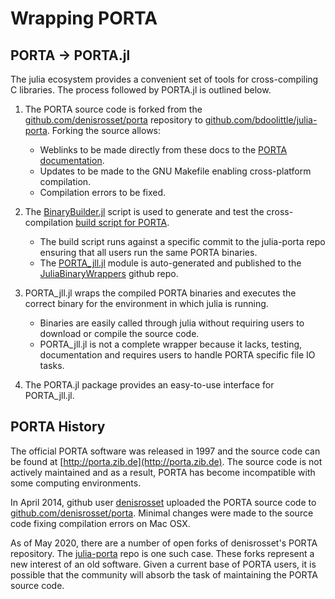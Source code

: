 # Wrapping PORTA

## PORTA -> PORTA.jl

The julia ecosystem provides a convenient set of tools for cross-compiling C libraries.
The process followed by PORTA.jl is outlined below.

1. The PORTA source code is forked from the [github.com/denisrosset/porta](https://github.com/denisrosset/porta) repository to [github.com/bdoolittle/julia-porta](https://github.com/bdoolittle/julia-porta). Forking the source allows:
    * Weblinks to be made directly from these docs to the [PORTA documentation](https://github.com/bdoolittle/julia-porta/blob/master/README.md#porta-documentation).
    * Updates to be made to the GNU Makefile enabling cross-platform compilation.
    * Compilation errors to be fixed.

2. The [BinaryBuilder.jl](https://github.com/JuliaPackaging/BinaryBuilder.jl) script is used to generate and test the cross-compilation [build script for PORTA](https://github.com/JuliaPackaging/Yggdrasil/tree/master/P/PORTA).
    * The build script runs against a specific commit to the julia-porta repo ensuring that all users run the same PORTA binaries.
    * The [PORTA_jll.jl](https://github.com/JuliaBinaryWrappers/PORTA_jll.jl) module is auto-generated and published to the [JuliaBinaryWrappers](https://github.com/JuliaBinaryWrappers/) github repo.

3. PORTA_jll.jl wraps the compiled PORTA binaries and executes the correct binary for the environment in which julia is running.
    * Binaries are easily called through julia without requiring users to download or compile the source code.
    * PORTA_jll.jl is not a complete wrapper because it lacks, testing, documentation and requires users to handle PORTA specific file IO tasks.

4. The PORTA.jl package provides an easy-to-use interface for PORTA_jll.jl.


## PORTA History

The official PORTA software was released in 1997 and the source
code can be found at [http://porta.zib.de](http://porta.zib.de). The source code
is not actively maintained and as a result, PORTA has become incompatible with some
computing environments.

In April 2014, github user [denisrosset](https://github.com/denisrosset) uploaded
the PORTA source code to [github.com/denisrosset/porta](https://github.com/denisrosset/porta).
Minimal changes were made to the source code fixing compilation errors on Mac OSX.

As of May 2020, there are a number of open forks of denisrosset's PORTA repository.
The [julia-porta](https://github.com/bdoolittle/julia-porta) repo is one such case.
These forks represent a new interest of an old software. Given a current base of
PORTA users, it is possible that the community will absorb the task of maintaining
the PORTA source code.
